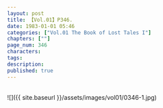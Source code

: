 ```yaml
---
layout: post
title: 【Vol.01】P346.
date: 1983-01-01 05:46
categories: ["Vol.01 The Book of Lost Tales I"]
chapters: [""]
page_num: 346
characters: 
tags: 
description: 
published: true
---
```


<br>
![]({{ site.baseurl }}/assets/images/vol01/0346-1.jpg)
<br><br>
